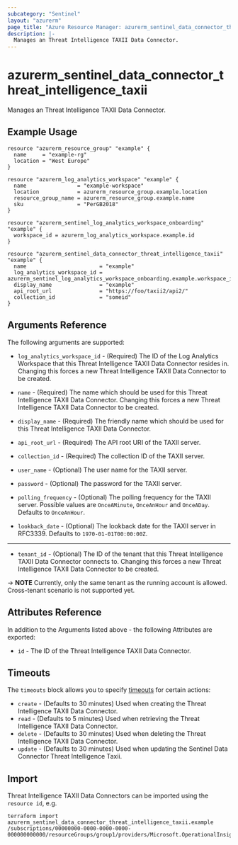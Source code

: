 ```yaml
---
subcategory: "Sentinel"
layout: "azurerm"
page_title: "Azure Resource Manager: azurerm_sentinel_data_connector_threat_intelligence_taxii"
description: |-
  Manages an Threat Intelligence TAXII Data Connector.
---
```


# azurerm_sentinel_data_connector_threat_intelligence_taxii

Manages an Threat Intelligence TAXII Data Connector.

## Example Usage

```hcl
resource "azurerm_resource_group" "example" {
  name     = "example-rg"
  location = "West Europe"
}

resource "azurerm_log_analytics_workspace" "example" {
  name                = "example-workspace"
  location            = azurerm_resource_group.example.location
  resource_group_name = azurerm_resource_group.example.name
  sku                 = "PerGB2018"
}

resource "azurerm_sentinel_log_analytics_workspace_onboarding" "example" {
  workspace_id = azurerm_log_analytics_workspace.example.id
}

resource "azurerm_sentinel_data_connector_threat_intelligence_taxii" "example" {
  name                       = "example"
  log_analytics_workspace_id = azurerm_sentinel_log_analytics_workspace_onboarding.example.workspace_id
  display_name               = "example"
  api_root_url               = "https://foo/taxii2/api2/"
  collection_id              = "someid"
}
```

## Arguments Reference

The following arguments are supported:

* `log_analytics_workspace_id` - (Required) The ID of the Log Analytics Workspace that this Threat Intelligence TAXII Data Connector resides in. Changing this forces a new Threat Intelligence TAXII Data Connector to be created.

* `name` - (Required) The name which should be used for this Threat Intelligence TAXII Data Connector. Changing this forces a new Threat Intelligence TAXII Data Connector to be created.

* `display_name` - (Required) The friendly name which should be used for this Threat Intelligence TAXII Data Connector.

* `api_root_url` - (Required) The API root URI of the TAXII server.

* `collection_id` - (Required) The collection ID of the TAXII server.

* `user_name` - (Optional) The user name for the TAXII server.

* `password` - (Optional) The password for the TAXII server.

* `polling_frequency` - (Optional) The polling frequency for the TAXII server. Possible values are `OnceAMinute`, `OnceAnHour` and `OnceADay`. Defaults to `OnceAnHour`.

* `lookback_date` - (Optional) The lookback date for the TAXII server in RFC3339. Defaults to `1970-01-01T00:00:00Z`.

---

* `tenant_id` - (Optional) The ID of the tenant that this Threat Intelligence TAXII Data Connector connects to. Changing this forces a new Threat Intelligence TAXII Data Connector to be created.

-> **NOTE** Currently, only the same tenant as the running account is allowed. Cross-tenant scenario is not supported yet.

## Attributes Reference

In addition to the Arguments listed above - the following Attributes are exported:

* `id` - The ID of the Threat Intelligence TAXII Data Connector.

## Timeouts

The `timeouts` block allows you to specify [timeouts](https://www.terraform.io/language/resources/syntax#operation-timeouts) for certain actions:

* `create` - (Defaults to 30 minutes) Used when creating the Threat Intelligence TAXII Data Connector.
* `read` - (Defaults to 5 minutes) Used when retrieving the Threat Intelligence TAXII Data Connector.
* `delete` - (Defaults to 30 minutes) Used when deleting the Threat Intelligence TAXII Data Connector.
* `update` - (Defaults to 30 minutes) Used when updating the Sentinel Data Connector Threat Intelligence Taxii.

## Import

Threat Intelligence TAXII Data Connectors can be imported using the `resource id`, e.g.

```shell
terraform import azurerm_sentinel_data_connector_threat_intelligence_taxii.example /subscriptions/00000000-0000-0000-0000-000000000000/resourceGroups/group1/providers/Microsoft.OperationalInsights/workspaces/workspace1/providers/Microsoft.SecurityInsights/dataConnectors/dc1
```
